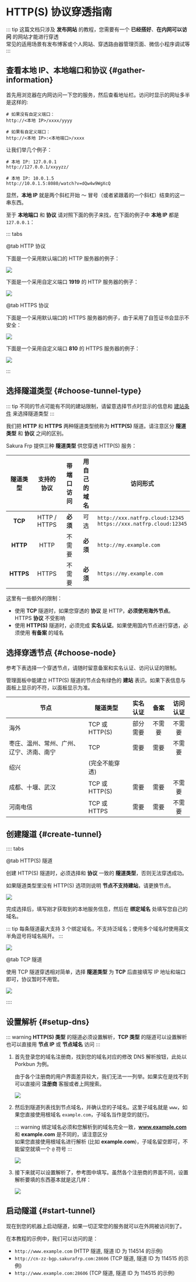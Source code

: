 # HTTP(S) 协议穿透指南

::: tip
这篇文档只涉及 **发布网站** 的教程，您需要有一个 **已经搭好**、**在内网可以访问** 的网站才能进行穿透  
常见的适用场景有发布博客或个人网站、穿透路由器管理页面、微信小程序调试等
:::

<app-info :time="10" :difficulty="2.5" :access="[
    { proto: 'HTTP', local: '80', remote: '80, 8080 (备用), 8880 (备用)', method: 'http://example.com' },
    { proto: 'HTTPS', local: '443', remote: '443, 8443 (备用)', method: 'https://example.com' },
    { proto: 'TCP', local: '80 / 443', method: 'http(s)://example.com:12345' },
]" />

## 查看本地 IP、本地端口和协议 {#gather-information}

首先用浏览器在内网访问一下您的服务，然后查看地址栏。访问时显示的网址多半是这样的:

```http
# 如果没有自定义端口：
http://<本地 IP>/xxxx/yyyy

# 如果有自定义端口：
http://<本地 IP>:<本地端口>/xxxx
```

让我们举几个例子：

```http
# 本地 IP: 127.0.0.1
http://127.0.0.1/xxyyzz/

# 本地 IP: 10.0.1.5
http://10.0.1.5:8080/watch?v=dQw4w9WgXcQ
```

显然，**本地 IP** 就是两个斜杠开始 ～ 冒号（或者紧跟着的一个斜杠）结束的这一串东西。

至于 **本地端口** 和 **协议** 请对照下面的例子来找，在下面的例子中 **本地 IP** 都是 `127.0.0.1`：

::: tabs

@tab HTTP 协议

下面是一个采用默认端口的 HTTP 服务器的例子：

![](./_images/http-1-1.png)

下面是一个采用自定义端口 **1919** 的 HTTP 服务器的例子：

![](./_images/http-1-2.png)

@tab HTTPS 协议

下面是一个采用默认端口的 HTTPS 服务器的例子，由于采用了自签证书会显示不安全：

![](./_images/http-2-1.png)

下面是一个采用自定义端口 **810** 的 HTTPS 服务器的例子：

![](./_images/http-2-2.png)

:::

## 选择隧道类型 {#choose-tunnel-type}

::: tip
不同的节点可能有不同的建站限制，请留意选择节点时显示的信息和 [建站条件](/faq/site-inaccessible.md#site-requirement) 来选择隧道类型
:::

我们把 **HTTP** 和 **HTTPS** 两种隧道类型统称为 **HTTP(S)** 隧道。请注意区分 **隧道类型** 和 **协议** 之间的区别。

Sakura Frp 提供三种 **隧道类型** 供您穿透 HTTP(S) 服务：

| 隧道类型 | 支持的协议 | 带端口访问 | 用自己的域名 | 访问形式 |
| :---: | :---: | :---: | :---: | --- |
| **TCP** | HTTP / HTTPS | **必须** | 可选 | `http://xxx.natfrp.cloud:12345`<br>`https://xxx.natfrp.cloud:12345` |
| **HTTP** | HTTP | 不需要 | **必须** | `http://my.example.com` |
| **HTTPS** | HTTPS | 不需要 | **必须** |`https://my.example.com` |

这里有一些额外的限制：

- 使用 **TCP** 隧道时，如果您穿透的 **协议** 是 HTTP，**必须使用海外节点**。HTTPS **协议** 不受影响
- 使用 **HTTP(S)** 隧道时，必须完成 **实名认证**。如果使用国内节点进行穿透，必须使用 **有备案** 的域名

## 选择穿透节点 {#choose-node}

参考下表选择一个穿透节点，请随时留意备案和实名认证、访问认证的限制。

管理面板中能建立 HTTP(S) 隧道的节点会有绿色的 **建站** 表识。如果下表信息与面板上显示的不符，以面板显示为准。

| 节点 | 隧道类型 | 实名认证 | 备案 | 访问认证 |
| --- | --- | :---: | :---: | :---: |
| 海外 | TCP 或 HTTP(S) | 部分需要 | 不需要 | 不需要 |
| 枣庄、温州、常州、广州、辽宁、济南、南宁 | TCP | 需要 | 需要 | 不需要 |
| 绍兴 | (完全不能穿透) | | | |
| 成都、十堰、武汉 | TCP 或 HTTP(S) | 需要 | 需要 | 不需要 |
| 河南电信 | TCP 或 HTTPS | 需要 | 需要 | 不需要 |

## 创建隧道 {#create-tunnel}

:::: tabs

@tab HTTP(S) 隧道

创建 HTTP(S) 隧道时，必须选择和 **协议** 一致的 **隧道类型**，否则无法穿透成功。

如果隧道类型里没有 HTTP(S) 选项则说明 **节点不支持建站**，请更换节点。

![](./_images/http-4.png)

完成选择后，填写刚才获取到的本地服务信息，然后在 **绑定域名** 处填写您自己的域名。

::: tip
每条隧道最大支持 3 个绑定域名，不支持泛域名；使用多个域名时使用英文半角逗号将域名隔开。
:::

![](./_images/http-5.png)

@tab TCP 隧道

使用 TCP 隧道穿透相对简单，选择 **隧道类型** 为 **TCP** 后直接填写 IP 地址和端口即可，协议暂时不用管。

![](./_images/http-6.png)

::::

## 设置解析 {#setup-dns}

::: warning
**HTTP(S) 类型** 的隧道必须设置解析，**TCP 类型** 的隧道可以设置解析也可以直接用 **节点 IP** 或 **节点域名** 访问
:::

1. 首先登录您的域名注册商，找到您的域名对应的修改 DNS 解析按钮，此处以 Porkbun 为例。

   由于各个注册商的用户界面差异较大，我们无法一一列举。如果实在是找不到可以直接问 **注册商** 客服或者上网搜索。

   ![](./_images/http-7.png)

1. 然后到隧道列表找到节点域名，并确认您的子域名。这里子域名就是 `www`，如果您直接使用根域名 `example.com`，子域名当作是空的就行。

   ::: warning
   绑定域名必须和您解析到的域名完全一致，**www.example.com** 和 **example.com** 是不同的，请注意区分  
   如果您直接使用根域名进行解析 (比如 **example.com**)，子域名留空即可，不能留空就填一个 `@` 符号
   :::

   ![](./_images/http-8.png)

1. 接下来就可以设置解析了，参考图中填写。虽然各个注册商的界面不同，设置解析要填的东西基本就是这几样：

   ![](./_images/http-9.png)

## 启动隧道 {#start-tunnel}

现在到您的机器上启动隧道，如果一切正常您的服务就可以在外网被访问到了。

在本教程的示例中，我们可以访问的是：

- `http://www.example.com` (HTTP 隧道, 隧道 ID 为 114514 的示例)
- `http://cn-zz-bgp.sakurafrp.com:28606` (TCP 隧道, 隧道 ID 为 114515 的示例)
- `http://www.example.com:28606` (TCP 隧道, 隧道 ID 为 114515 的示例)
